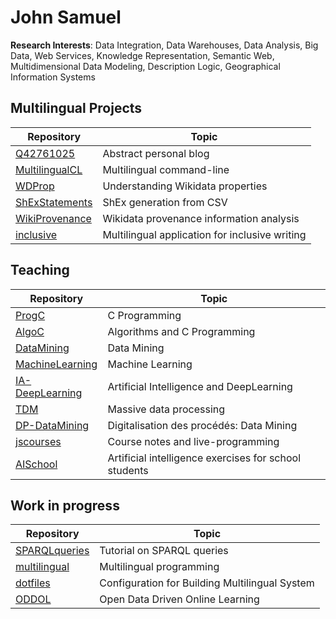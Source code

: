 # John Samuel


**Research Interests**: Data Integration, Data Warehouses, Data Analysis, Big Data, Web Services, Knowledge Representation, 
Semantic Web, Multidimensional Data Modeling, Description Logic, Geographical Information Systems

## Multilingual Projects 

| Repository | Topic |
| --- | --- |
| [Q42761025](https://github.com/johnsamuelwrites/Q42761025) | Abstract personal blog |
| [MultilingualCL](https://github.com/johnsamuelwrites/MultilingualCL) | Multilingual command-line |
| [WDProp](https://github.com/johnsamuelwrites/wdprop) | Understanding Wikidata properties |
| [ShExStatements](https://github.com/johnsamuelwrites/ShExStatements) | ShEx generation from CSV |
| [WikiProvenance](https://github.com/johnsamuelwrites/WikiProvenance) | Wikidata provenance information analysis |
| [inclusive](https://github.com/johnsamuelwrites/inclusive) | Multilingual application for inclusive writing  |

## Teaching

|Repository | Topic |
| --- | --- |
|[ProgC](https://github.com/johnsamuelwrites/ProgC) | C Programming |
|[AlgoC](https://github.com/johnsamuelwrites/AlgoC) | Algorithms and C Programming |
|[DataMining](https://github.com/johnsamuelwrites/DataMining) | Data Mining |
|[MachineLearning](https://github.com/johnsamuelwrites/MachineLearning) | Machine Learning |
|[IA-DeepLearning](https://github.com/johnsamuelwrites/IA-DeepLearning) | Artificial Intelligence and DeepLearning |
|[TDM](https://github.com/johnsamuelwrites/TDM) | Massive data processing  |
|[DP-DataMining](https://github.com/johnsamuelwrites/DP-DataMining) | Digitalisation des procédés: Data Mining |
|[jscourses](https://github.com/johnsamuelwrites/jscourses) | Course notes and live-programming |
| [AISchool](https://github.com/johnsamuelwrites/AISchool) | Artificial intelligence exercises for school students |

## Work in progress

Repository | Topic |
| --- | --- |
| [SPARQLqueries](https://github.com/johnsamuelwrites/SPARQLqueries) | Tutorial on SPARQL queries| --- | --- |
| [multilingual](https://github.com/johnsamuelwrites/multilingual) | Multilingual programming |
| [dotfiles](https://github.com/johnsamuelwrites/dotfiles) | Configuration for Building Multilingual System  |
| [ODDOL](https://github.com/johnsamuelwrites/ODDOL) | Open Data Driven Online Learning |
